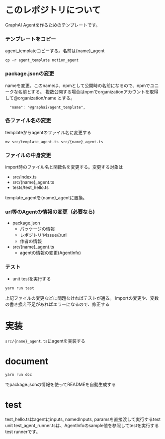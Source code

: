 # このレポジトリについて

GraphAI Agentを作るためのテンプレートです。

### テンプレートをコピー

agent_templateコピーする。名前は{name}_agent

```
cp -r agent_template notion_agent
```

### package.jsonの変更

nameを変更。このnameは、npmとして公開時の名前になるので、npmでユニークな名前とする。
複数公開する場合はnpmでorganizationアカウントを取得して@organization/name とする。

```
  "name": "@graphai/agent_template",
```

### 各ファイル名の変更

templateからagentのファイル名に変更する

```
mv src/template_agent.ts src/{name}_agent.ts
```

### ファイルの中身変更

import時のファイル名と関数名を変更する。変更する対象は

- src/index.ts
- src/{name}_agent.ts
- tests/test_hello.ts

template_agentを{name}_agentに置換。

### url等のAgentの情報の変更（必要なら)

- package.json
  - パッケージの情報
  - レポジトリやissueのurl
  - 作者の情報
- src/{name}_agent.ts
  - agentの情報の変更(AgentInfo)

### テスト

- unit testを実行する
```
yarn run test
```
上記ファイルの変更などに問題なければテストが通る。
importの変更や、変数の書き換え不足があればエラーになるので、修正する

# 実装

`src/{name}_agent.ts`にagentを実装する

# document

```
yarn run doc
```
でpackage.jsonの情報を使ってREADMEを自動生成する

# test

test_hello.tsはagentにinputs, namedInputs, paramsを直接渡して実行するtest unit
test_agent_runner.tsは、AgentInfoのsample値を参照してtestを実行するtest runnerです。

